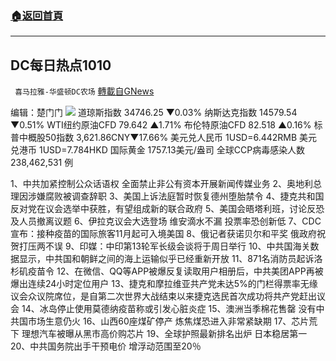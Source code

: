###  [:house:返回首頁](https://github.com/ourhimalayas/txt)
---


## DC每日热点1010
` 喜马拉雅-华盛顿DC农场` [轉載自GNews](https://gnews.org/zh-hans/1585440/)

编辑：楚门门
![](https://assets.gnews.org/wp-content/uploads/2021/10/9057E08D-5B21-432C-8753-F6C56FF406A8-scaled.jpeg)
道琼斯指数 34746.25 ▼0.03%
纳斯达克指数 14579.54 ▼0.51%
WTI纽约原油CFD 79.642 ▲1.71%
布伦特原油CFD 82.518 ▲0.16%
标普中概股50指数 3,621.86CNY▼17.66%
美元兑人民币 1USD=6.442RMB
美元兑港币 1USD=7.784HKD
国际黄金 1757.13美元/盎司
全球CCP病毒感染人数 238,462,531 例

1、中共加紧控制公众话语权 全面禁止非公有资本开展新闻传媒业务
2、奥地利总理因涉嫌腐败被调查辞职
3、美国上诉法庭暂时恢复德州堕胎禁令
4、捷克共和国反对党在议会选举中获胜，有望组成新的联合政府
5、美国会晤塔利班，讨论反恐及人员撤离议题
6、伊拉克议会大选登场 维安滴水不漏 投票率恐创新低
7、CDC宣布：接种疫苗的国际旅客11月起可入境美国
8、俄记者获诺贝尔和平奖 俄政府祝贺打压两不误
9、印媒：中印第13轮军长级会谈将于周日举行
10、中共国海关数据显示，中共国和朝鲜之间的海上运输似乎已经重新开放
11、871名消防员起诉洛杉矶疫苗令
12、在微信、QQ等APP被爆反复读取用户相册后，中共美团APP再被爆出连续24小时定位用户
13、捷克和摩拉维亚共产党未达5%的门栏得票率无缘议会众议院席位，是自第二次世界大战结束以来捷克选民首次成功将共产党赶出议会
14、冰岛停止使用莫德纳疫苗称或引发心脏炎症
15、澳洲当季棉花售罄 没有中共国市场生意仍火
16、山西60座煤矿停产 炼焦煤恐进入非常紧缺期
17、芯片荒下 理想汽车被曝从黑市高价购芯片
19、全球护照最新排名出炉 日本稳居第一
20、中共国务院出手干预电价 增浮动范围至20％
